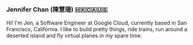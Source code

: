 ### Jennifer Chan (陳慧珊) 🇭🇰🇨🇦🇺🇸

Hi! I'm Jen, a Software Engineer at Google Cloud, currently based in San Francisco, California.
I like to build pretty things, ride trains, run around a deserted island and fly virtual planes
in my spare time.
